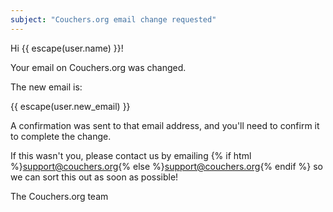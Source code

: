 ```yaml
---
subject: "Couchers.org email change requested"
---
```


Hi {{ escape(user.name) }}!

Your email on Couchers.org was changed.

The new email is:

{{ escape(user.new_email) }}

A confirmation was sent to that email address, and you'll need to confirm it to complete the change.

If this wasn't you, please contact us by emailing {% if html %}<a href="mailto:support@couchers.org">support@couchers.org</a>{% else %}<support@couchers.org>{% endif %} so we can sort this out as soon as possible!

The Couchers.org team
